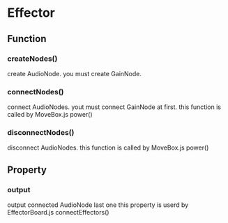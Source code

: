 # Effector

## Function

### createNodes()

create AudioNode. you must create GainNode.

### connectNodes()

connect AudioNodes. yout must connect GainNode at first.
this function is called by MoveBox.js power()

### disconnectNodes()

disconnect AudioNodes.
this function is called by MoveBox.js power()

## Property

### output

output connected AudioNode last one
this property is userd by EffectorBoard.js connectEffectors()
